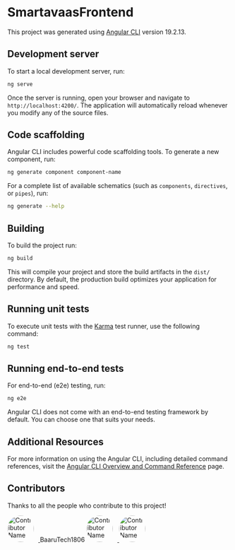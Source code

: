# SmartavaasFrontend

This project was generated using [Angular CLI](https://github.com/angular/angular-cli) version 19.2.13.

## Development server

To start a local development server, run:

```bash
ng serve
```

Once the server is running, open your browser and navigate to `http://localhost:4200/`. The application will automatically reload whenever you modify any of the source files.

## Code scaffolding

Angular CLI includes powerful code scaffolding tools. To generate a new component, run:

```bash
ng generate component component-name
```

For a complete list of available schematics (such as `components`, `directives`, or `pipes`), run:

```bash
ng generate --help
```

## Building

To build the project run:

```bash
ng build
```

This will compile your project and store the build artifacts in the `dist/` directory. By default, the production build optimizes your application for performance and speed.

## Running unit tests

To execute unit tests with the [Karma](https://karma-runner.github.io) test runner, use the following command:

```bash
ng test
```

## Running end-to-end tests

For end-to-end (e2e) testing, run:

```bash
ng e2e
```

Angular CLI does not come with an end-to-end testing framework by default. You can choose one that suits your needs.

## Additional Resources

For more information on using the Angular CLI, including detailed command references, visit the [Angular CLI Overview and Command Reference](https://angular.dev/tools/cli) page.

## Contributors

Thanks to all the people who contribute to this project!

<a href="https://github.com/your-username">
    <img src="https://avatars.githubusercontent.com/u/mahesh-del?v=4" width="60" alt="Contributor Name" style="border-radius: 50%; margin-right: 10px;" />
</a>
BaaruTech1806
<a href="https://github.com/your-username">
    <img src="https://avatars.githubusercontent.com/u/BaaruTech1806?v=4" width="60" alt="Contributor Name" style="border-radius: 50%; margin-right: 10px;" />
</a>
<a href="https://github.com/your-username">
    <img src="https://avatars.githubusercontent.com/u/kahar12911?v=4" width="60" alt="Contributor Name" style="border-radius: 50%; margin-right: 10px;" />
</a>
<!-- Add more contributors as needed -->
